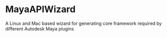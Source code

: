 MayaAPIWizard
=============

A Linux and Mac based wizard for generating core framework required by different Autodesk Maya plugins
